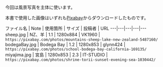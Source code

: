今回は風景写真を主体に使います。

本書で使用した画像はいずれも[Pixabay](https://pixabay.com/photos/mountains-sheep-lake-new-zealand-5487160/ "LINK")からダウンロードしたものです。

ファイル名 | Note | 使用箇所 | サイズ | 投稿者 | URL
---|---|---|---|---
sheep.jpg | NZ、羊 | 1.1 | 1280x884 | VK1960 | `https://pixabay.com/photos/mountains-sheep-lake-new-zealand-5487160/`
bodegaBay.jpg | Bodega Bay | 1.2 | 1280x853 |  glynn424 | `https://pixabay.com/photos/school-bodega-bay-california-169135/`
miyajima.jpg | 宮島 | 1280x853 | 2.3 | IT-STUDIO | `https://pixabay.com/photos/shrine-torii-sunset-evening-sea-1030442/`
